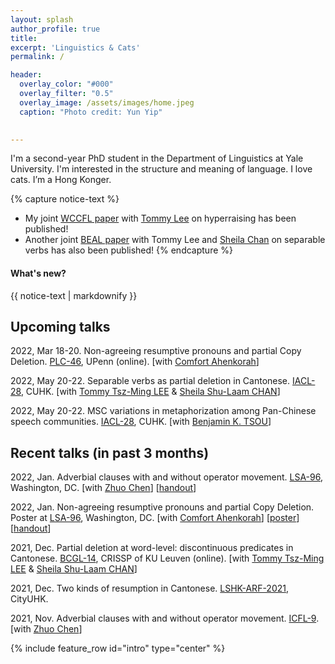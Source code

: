 ```yaml
---
layout: splash
author_profile: true
title:
excerpt: 'Linguistics & Cats'
permalink: /

header:
  overlay_color: "#000"
  overlay_filter: "0.5"
  overlay_image: /assets/images/home.jpeg
  caption: "Photo credit: Yun Yip"

  
---
```


I'm a second-year PhD student in the Department of Linguistics at Yale University. I'm interested in the structure and meaning of language. I love cats. I’m a Hong Konger.


{% capture notice-text %}
* My joint [WCCFL paper](http://www.lingref.com/cpp/wccfl/38/abstract3572.html) with [Tommy Lee](https://tszminglee.github.io/) on hyperraising has been published!
* Another joint [BEAL paper](https://kb.osu.edu/handle/1811/92948) with Tommy Lee and [Sheila Chan](https://sheilaslchan.github.io/) on separable verbs has also been published!
{% endcapture %}

<div class="notice--info">
  <h4 class="no_toc">What's new?</h4>
  {{ notice-text | markdownify }}
</div>


## Upcoming talks

2022, Mar 18-20. Non-agreeing resumptive pronouns and partial Copy Deletion. [PLC-46](https://www.ling.upenn.edu/Events/PLC/plc46/index.html), UPenn (online). [with [Comfort Ahenkorah](https://ling.yale.edu/people/comfort-ahenkorah)]

2022, May 20-22. Separable verbs as partial deletion in Cantonese. [IACL-28](http://ling.cuhk.edu.hk/iacl28/), CUHK. [with [Tommy Tsz-Ming LEE](https://tszminglee.github.io/) & [Sheila Shu-Laam CHAN](https://sheilaslchan.github.io/)]

2022, May 20-22. MSC variations in metaphorization among Pan-Chinese speech communities. [IACL-28](http://ling.cuhk.edu.hk/iacl28/), CUHK. [with [Benjamin K. TSOU](https://lt.cityu.edu.hk/People/Peop_peopleProfile.asp?peop_rkcl=1&peop_StfID=134)]

## Recent talks (in past 3 months)

2022, Jan. Adverbial clauses with and without operator movement. [LSA-96](https://www.linguisticsociety.org/event/lsa-2022-annual-meeting), Washington, DC. [with [Zhuo Chen](https://www.zhuochenlinguist.com/)]  [[handout](https://kafai-yip.github.io/assets/docs/LSA2022_advclause_handout_20220104.pdf)]

2022, Jan. Non-agreeing resumptive pronouns and partial Copy Deletion. Poster at [LSA-96](https://www.linguisticsociety.org/event/lsa-2022-annual-meeting), Washington, DC. [with [Comfort Ahenkorah](https://ling.yale.edu/people/comfort-ahenkorah)] [[poster](https://kafai-yip.github.io/assets/docs/LSA2022_resumptive_poster_20220104_large.pdf)] [[handout](https://kafai-yip.github.io/assets/docs/LSA2022_resumption_handout_20220105.pdf)]

2021, Dec. Partial deletion at word-level: discontinuous predicates in Cantonese. [BCGL-14](https://www.crissp.be/bcgl-14-where-syntax-and-phonology-meet/), CRISSP of KU Leuven (online). [with [Tommy Tsz-Ming LEE](https://tszminglee.github.io/) & [Sheila Shu-Laam CHAN](https://sheilaslchan.github.io/)]

2021, Dec. Two kinds of resumption in Cantonese. [LSHK-ARF-2021](https://www.lshk.org/annual-research-forum-arf), CityUHK.

2021, Nov. Adverbial clauses with and without operator movement. [ICFL-9](https://easychair.org/cfp/ICFL-9). [with [Zhuo Chen](https://www.zhuochenlinguist.com/)] 

{% include feature_row id="intro" type="center" %}

